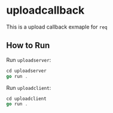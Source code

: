 # uploadcallback

This is a upload callback exmaple for `req`

## How to Run

Run `uploadserver`:

```go
cd uploadserver
go run .
```

Run `uploadclient`:

```go
cd uploadclient
go run .
```